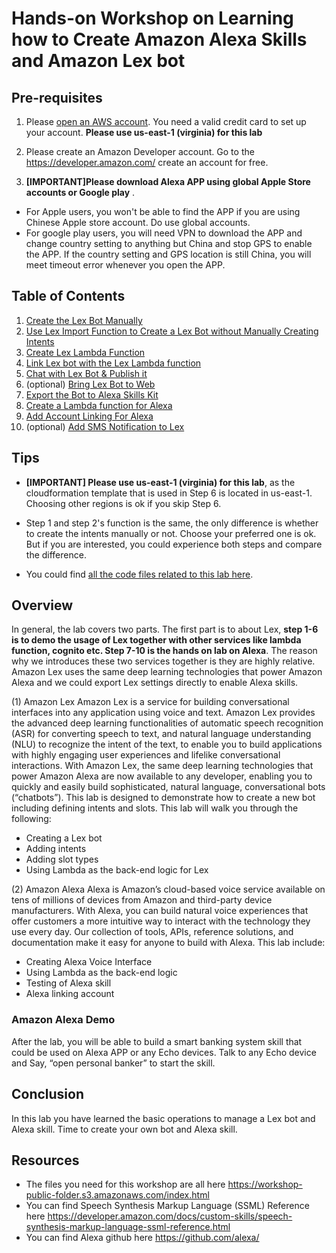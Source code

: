 #	Hands-on Workshop on Learning how to Create Amazon Alexa Skills and Amazon Lex bot


##	Pre-requisites
1.	Please [open an AWS account](https://aws.amazon.com ). You need a valid credit card to set up your account. 
**Please use us-east-1 (virginia) for this lab**

2.	Please create an Amazon Developer account. 
Go to the https://developer.amazon.com/ create an account for free.

3.  **[IMPORTANT]Please download Alexa APP using global Apple Store accounts or Google play** . 
*	For Apple users, you won't be able to find the APP if you are using Chinese Apple store account. Do use global accounts.
*	For google play users, you will need VPN to download the APP and change country setting to anything but China and stop GPS to enable the APP. If the country setting and GPS location is still China, you will meet timeout error whenever you open the APP. 

##	Table of Contents
1.	[Create the Lex Bot Manually](doc/create-lex-bot-manually.md)
2.	[Use Lex Import Function to Create a Lex Bot without Manually Creating Intents](doc/create-intent-using-lex-import.md)
3.	[Create Lex Lambda Function](doc/create-lex-lambda-function.md)
4.	[Link Lex bot with the Lex Lambda function](doc/create-lex-bot-with-lambda.md)
5.	[Chat with Lex Bot & Publish it](doc/chat-with-lex-bot-and-publish.md)
6.	(optional) [Bring Lex Bot to Web](doc/bring-lex-to-web.md)
7.	[Export the Bot to Alexa Skills Kit](doc/export-bot-to-alexa-skill.md)
8.	[Create a Lambda function for Alexa](doc/create-lambda-for-alexa.md)
9.	[Add Account Linking For Alexa](doc/account-linking-for-alexa.md)
10. (optional) [Add SMS Notification to Lex](doc/add-sms-to-lex.md)

##	Tips

*	**[IMPORTANT] Please use us-east-1 (virginia) for this lab**, as the cloudformation template that is used in Step 6 is located in us-east-1. Choosing other regions is ok if you skip Step 6.

*	Step 1 and step 2's function is the same, the only difference is whether to create the intents manually or not. Choose your preferred one is ok. But if you are interested, you could experience both steps and compare the difference.

*	You could find [all the code files related to this lab here](./workshop).

##	Overview

In general, the lab covers two parts. The first part is to about Lex, **step 1-6 is to demo the usage of Lex together with other services like lambda function, cognito etc. Step 7-10 is the hands on lab on Alexa**. The reason why we introduces these two services together is they are highly relative. Amazon Lex uses the same deep learning technologies that power Amazon Alexa and we could export Lex settings directly to enable Alexa skills.

(1)	Amazon Lex
Amazon Lex is a service for building conversational interfaces into any application using voice and text. Amazon Lex provides the advanced deep learning functionalities of automatic speech recognition (ASR) for converting speech to text, and natural language understanding (NLU) to recognize the intent of the text, to enable you to build applications with highly engaging user experiences and lifelike conversational interactions. With Amazon Lex, the same deep learning technologies that power Amazon Alexa are now available to any developer, enabling you to quickly and easily build sophisticated, natural language, conversational bots (“chatbots”). This lab is designed to demonstrate how to create a new bot including defining intents and slots. This lab will walk you through the following:

*	Creating a Lex bot
*	Adding intents
*	Adding slot types
*	Using Lambda as the back-end logic for Lex

(2)	Amazon Alexa
Alexa is Amazon’s cloud-based voice service available on tens of millions of devices from Amazon and third-party device manufacturers. With Alexa, you can build natural voice experiences that offer customers a more intuitive way to interact with the technology they use every day. Our collection of tools, APIs, reference solutions, and documentation make it easy for anyone to build with Alexa. This lab include:

*	Creating Alexa Voice Interface
*	Using Lambda as the back-end logic
*	Testing of Alexa skill
*	Alexa linking account 

###	Amazon Alexa Demo
After the lab, you will be able to build a smart banking system skill that could be used on Alexa APP or any Echo devices. Talk to any Echo device and Say, “open personal banker” to start the skill. 

##	Conclusion
In this lab you have learned the basic operations to manage a Lex bot and Alexa skill. Time to create your own bot and Alexa skill. 


##	Resources
*	The files you need for this workshop are all here 
https://workshop-public-folder.s3.amazonaws.com/index.html
*	You can find Speech Synthesis Markup Language (SSML) Reference here https://developer.amazon.com/docs/custom-skills/speech-synthesis-markup-language-ssml-reference.html
*	You can find Alexa github here https://github.com/alexa/

